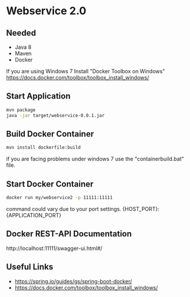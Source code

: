 # Webservice 2.0
## Needed
 - Java 8
 - Maven
 - Docker

If you are using Windows 7 Install "Docker Toolbox on Windows"
https://docs.docker.com/toolbox/toolbox_install_windows/

## Start Application
```sh
mvn package
java -jar target/webservice-0.0.1.jar
```

## Build Docker Container
```sh
mvn install dockerfile:build
```
if you are facing problems under windows 7 use the "containerbuild.bat" file. 

## Start Docker Container
```sh
docker run my/webservice2 -p 11111:11111
```
command could vary due to your port settings. {HOST_PORT}:{APPLICATION_PORT}

## Docker REST-API Documentation
http://localhost:11111/swagger-ui.html#/

## Useful Links
- https://spring.io/guides/gs/spring-boot-docker/
- https://docs.docker.com/toolbox/toolbox_install_windows/